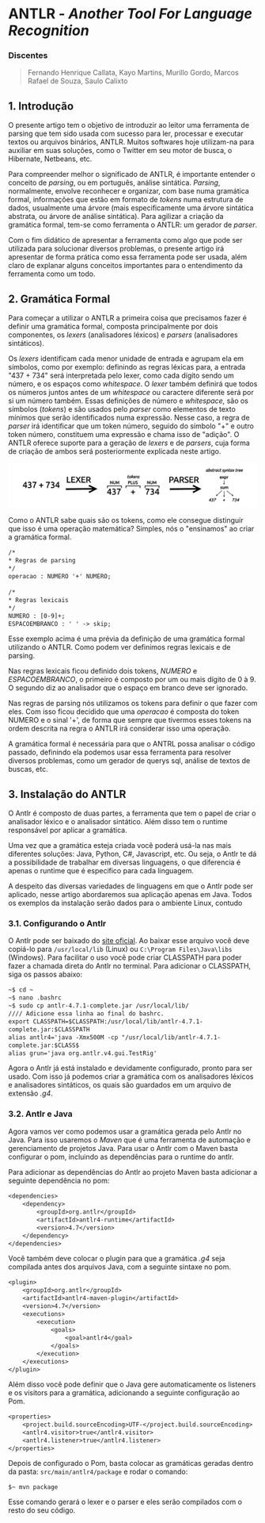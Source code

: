 # ANTLR - _Another Tool For Language Recognition_

### Discentes
> Fernando Henrique Callata, Kayo Martins, 
> Murillo Gordo, 
> Marcos Rafael de Souza, 
> Saulo Calixto

## 1. Introdução

O presente artigo tem o objetivo de introduzir ao leitor uma ferramenta de parsing que tem sido usada com sucesso para ler, processar e executar textos ou arquivos binários, ANTLR. Muitos softwares hoje utilizam-na para auxiliar em suas soluções, como o Twitter em seu motor de busca, o Hibernate, Netbeans, etc.

Para compreender melhor o significado de ANTLR, é importante entender o conceito de _parsing_, ou em português, análise sintática. _Parsing_, normalmente, envolve reconhecer e organizar, com base numa gramática formal, informações que estão em formato de _tokens_ numa estrutura de dados, usualmente uma árvore (mais especificamente uma árvore sintática abstrata, ou árvore de análise sintática). Para agilizar a criação da gramática formal, tem-se como ferramenta o ANTLR: um gerador de _parser_.

Com o fim didático de apresentar a ferramenta como algo que pode ser utilizada para solucionar diversos problemas, o presente artigo irá apresentar de forma prática como essa ferramenta pode ser usada, além claro de explanar alguns conceitos importantes para o entendimento da ferramenta como um todo.

## 2. Gramática Formal

Para começar a utilizar o ANTLR a primeira coisa que precisamos fazer é definir uma gramática formal, composta principalmente por dois componentes, os _lexers_ (analisadores léxicos) e _parsers_ (analisadores sintáticos).

Os _lexers_ identificam cada menor unidade de entrada e agrupam ela em símbolos, como por exemplo: definindo as regras léxicas para, a entrada "437 + 734" será interpretada pelo lexer, como cada dígito sendo um número, e os espaços como _whitespace_. O _lexer_ também definirá que todos os números juntos antes de um _whitespace_ ou caractere diferente será por si um número também. Essas definições de número e _whitespace,_ são os símbolos (_tokens_) e são usados pelo _parser_ como elementos de texto mínimos que serão identificados numa expressão. Nesse caso, a regra de _parser_ irá identificar que um token número, seguido do símbolo "+" e outro token número, constituem uma expressão e chama isso de "adição". O ANTLR oferece suporte para a geração de _lexers_ e de _parsers_, cuja forma de criação de ambos será posteriormente explicada neste artigo.

![imagem_lexer](./imagens/lexer-parser-center-1030x187.png)

Como o ANTLR sabe quais são os tokens, como ele consegue distinguir que isso é uma operação matemática? Simples, nós o "ensinamos" ao criar a gramática formal.
```
/*
* Regras de parsing
*/
operacao : NUMERO '+' NUMERO;

/*
* Regras lexicais
*/
NUMERO : [0-9]+;
ESPACOEMBRANCO : ' ' -> skip;
```
Esse exemplo acima é uma prévia da definição de uma gramática formal utilizando o ANTLR. Como podem ver definimos regras lexicais e de parsing.

Nas regras lexicais ficou definido dois tokens, _NUMERO_ e _ESPACOEMBRANCO_, o primeiro é composto por um ou mais dígito de 0 à 9. O segundo diz ao analisador que o espaço em branco deve ser ignorado.

Nas regras de parsing nós utilizamos os tokens para definir o que fazer com eles. Com isso ficou decidido que uma _operacao_ é composta do token NUMERO e o sinal '+', de forma que sempre que tivermos esses tokens na ordem descrita na regra o ANTLR irá considerar isso uma operação.

A gramática formal é necessária para que o ANTRL possa analisar o código passado, definindo ela podemos usar essa ferramenta para resolver diversos problemas, como um gerador de querys sql, análise de textos de buscas, etc.

## 3. Instalação do ANTLR
O Antlr é composto de duas partes, a ferramenta que tem o papel de criar o analisador léxico e o analisador sintático. Além disso tem o runtime responsável por aplicar a gramática.

Uma vez que a gramática esteja criada você poderá usá-la nas mais diferentes soluções: Java, Python, C#, Javascript, etc. Ou seja, o Antlr te dá a possibilidade de trabalhar em diversas linguagens, o que diferencia é apenas o runtime que é especifico para cada linguagem.

A despeito das diversas variedades de linguagens em que o Antlr pode ser aplicado, nesse artigo abordaremos sua aplicação apenas em Java.
Todos os exemplos da instalação serão dados para o ambiente Linux, contudo

### 3.1. Configurando o Antlr
O Antlr pode ser baixado do [site oficial](http://www.antlr.org/download/antlr-4.7.1-complete.jar).
Ao baixar esse arquivo você deve copiá-lo para `/usr/local/lib` (Linux) ou `C:\Program Files\Java\libs` (Windows).
Para facilitar o uso você pode criar CLASSPATH para poder fazer a chamada direta do Antlr no terminal. Para adicionar o CLASSPATH, siga os passos abaixo:

```
~$ cd ~
~$ nano .bashrc
~$ sudo cp antlr-4.7.1-complete.jar /usr/local/lib/
//// Adicione essa linha ao final do bashrc.
export CLASSPATH=$CLASSPATH:/usr/local/lib/antlr-4.7.1-complete.jar:$CLASSPATH
alias antlr4='java -Xmx500M -cp "/usr/local/lib/antlr-4.7.1-complete.jar:$CLASS$
alias grun='java org.antlr.v4.gui.TestRig'
```
Agora o Antlr já está instalado e devidamente configurado, pronto para ser usado. Com isso já podemos criar a gramática com os analisadores léxicos e analisadores sintáticos, os quais são guardados em um arquivo de extensão *.g4*.

### 3.2. Antlr e Java
Agora vamos ver como podemos usar a gramática gerada pelo Antlr no Java. Para isso usaremos o *Maven* que é uma ferramenta de automação e gerenciamento de projetos Java. 
Para usar o Antlr com o Maven basta configurar o pom, incluindo as dependências para o runtime do antlr.

Para adicionar as dependências do Antlr ao projeto Maven basta adicionar a seguinte dependência no pom:
```
<dependencies>
	<dependency>
		<groupId>org.antlr</groupId>
		<artifactId>antlr4-runtime</artifactId>
		<version>4.7</version>
	</dependency>
</dependencies>
```
Você também deve colocar o plugin para que a gramática *.g4* seja compilada antes dos arquivos Java, com a seguinte sintaxe no pom.

```
<plugin>
	<groupId>org.antlr</groupId>
	<artifactId>antlr4-maven-plugin</artifactId>
	<version>4.7</version>
	<executions>
		<execution>
			<goals>
				<goal>antlr4</goal>
			</goals>
		</execution>
	</executions>
</plugin>
```
Além disso você pode definir que o Java gere automaticamente os listeners e os visitors para a gramática, adicionando a seguinte configuração ao Pom.

```
<properties>
	<project.build.sourceEncoding>UTF-</project.build.sourceEncoding>
	<antlr4.visitor>true</antlr4.visitor>
	<antlr4.listener>true</antlr4.listener>
</properties>
```
Depois de configurado o Pom, basta colocar as gramáticas geradas dentro da pasta: `src/main/antlr4/package` e rodar o comando:

```
$~ mvn package
```
Esse comando gerará o lexer e o parser  e eles serão compilados com o resto do seu código.